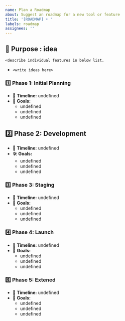 ```yaml
---
name: Plan a Roadmap
about: Suggest an roadmap for a new tool or feature
title: '[ROADMAP] • '
labels: roadmap
assignees: ''
---
```


## 🚀 Purpose : **idea**

`<describe individual features in below list.`

- `<write ideas here>`

### 1️⃣ **Phase 1: Initial Planning**

- 📅 **Timeline:** undefined
- 🎯 **Goals:**
  - undefined
  - undefined
  - undefined

## 2️⃣ **Phase 2: Development**

- 📅 **Timeline:** undefined
- 🛠️ **Goals:**
  - undefined
  - undefined
  - undefined

### 3️⃣ **Phase 3: Staging**

- 📅 **Timeline:** undefined
- 🧪 **Goals:**
  - undefined
  - undefined
  - undefined

### 4️⃣ **Phase 4: Launch**

- 📅 **Timeline:** undefined
- 🚀 **Goals:**
  - undefined
  - undefined
  - undefined

### 5️⃣ **Phase 5: Extened**

- 📅 **Timeline:** undefined
- 🔄 **Goals:**
  - undefined
  - undefined
  - undefined
  